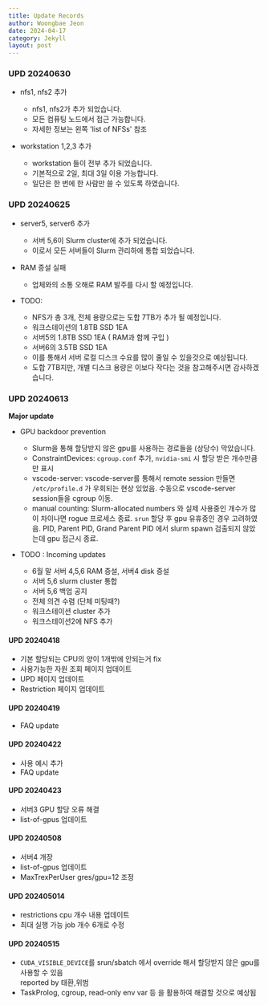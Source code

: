 ```yaml
---
title: Update Records
author: Woongbae Jeon
date: 2024-04-17
category: Jekyll
layout: post
---
```


### UPD 20240630

- nfs1, nfs2 추가
  - nfs1, nfs2가 추가 되었습니다.
  - 모든 컴퓨팅 노드에서 접근 가능합니다.
  - 자세한 정보는 왼쪽 'list of NFSs' 참조

- workstation 1,2,3 추가
  - workstation 들이 전부 추가 되었습니다.
  - 기본적으로 2일, 최대 3일 이용 가능합니다.
  - 일단은 한 번에 한 사람만 쓸 수 있도록 하였습니다.


### UPD 20240625

- server5, server6 추가
  - 서버 5,6이 Slurm cluster에 추가 되었습니다.
  - 이로서 모든 서버들이 Slurm 관리하에 통합 되었습니다.

- RAM 증설 실패
  - 업체와의 소통 오해로 RAM 발주를 다시 할 예정입니다.

- TODO:
  - NFS가 총 3개, 전체 용량으로는 도합 7TB가 추가 될 예정입니다.
  - 워크스테이션의 1.8TB SSD 1EA
  - 서버5의 1.8TB SSD 1EA ( RAM과 함께 구입 )
  - 서버6의 3.5TB SSD 1EA
  - 이를 통해서 서버 로컬 디스크 수요를 많이 줄일 수 있을것으로 예상됩니다.
  - 도합 7TB지만, 개별 디스크 용량은 이보다 작다는 것을 참고해주시면 감사하겠습니다.

### UPD 20240613

**Major update**

- GPU backdoor prevention
  - Slurm을 통해 할당받지 않은 gpu를 사용하는 경로들을 (상당수) 막았습니다.
  - ConstraintDevices: `cgroup.conf` 추가, `nvidia-smi` 시 할당 받은 개수만큼만 표시
  - vscode-server: vscode-server를 통해서 remote session 만들면 `/etc/profile.d` 가 우회되는 현상 있었음. 수동으로 vscode-server session들을 cgroup 이동.
  - manual counting: Slurm-allocated numbers 와 실제 사용중인 개수가 많이 차이나면 rogue 프로세스 종료. `srun` 할당 후 gpu 유휴중인 경우 고려하였음. PID, Parent PID, Grand Parent PID 에서 slurm spawn 검출되지 않았는데 gpu 접근시 종료.

- TODO : Incoming updates
  - 6월 말 서버 4,5,6 RAM 증설, 서버4 disk 증설
  - 서버 5,6 slurm cluster 통합
  - 서버 5,6 백업 공지
  - 전체 의견 수렴 (단체 미팅때?)
  - 워크스테이션 cluster 추가
  - 워크스테이션2에 NFS 추가

#### UPD 20240418

- 기본 할당되는 CPU의 양이 1개밖에 안되는거 fix
- 사용가능한 자원 조회 페이지 업데이트
- UPD 페이지 업데이트
- Restriction 페이지 업데이트

#### UPD 20240419

- FAQ update

#### UPD 20240422

- 사용 예시 추가
- FAQ update

#### UPD 20240423

- 서버3 GPU 할당 오류 해결
- list-of-gpus 업데이트

#### UPD 20240508

- 서버4 개장
- list-of-gpus 업데이트
- MaxTrexPerUser gres/gpu=12 조정

#### UPD 202405014

- restrictions cpu 개수 내용 업데이트
- 최대 실행 가능 job 개수 6개로 수정

#### UPD 20240515

- `CUDA_VISIBLE_DEVICE`를 srun/sbatch 에서 override 해서 할당받지 않은 gpu를 사용할 수 있음
  <br> reported by 태환,위범
- TaskProlog, cgroup, read-only env var 등 을 활용하여 해결할 것으로 예상됨